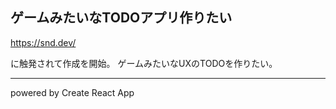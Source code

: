 ## ゲームみたいなTODOアプリ作りたい
https://snd.dev/

に触発されて作成を開始。
ゲームみたいなUXのTODOを作りたい。

---
powered by Create React App